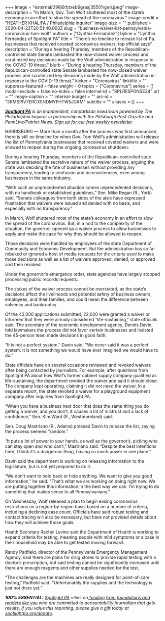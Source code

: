 +++
image = "external/096j0rbtxeb6graaj35501rge4.jpeg"
image-description = "In March, Gov. Tom Wolf shuttered most of the state’s economy in an effort to slow the spread of the coronavirus."
image-credit = "HEATHER KHALIFA / Philadelphia Inquirer"
image-size = ""
published = 2020-04-23T20:51:40.000Z
slug = "business-waiver-list-pennsylvania-coronavirus-tom-wolf"
authors = ["Cynthia Fernandez"]
byline = "Cynthia Fernandez of Spotlight PA"
title = "There’s no timeline to release list of Pa. businesses that received coveted coronavirus waivers, top official says"
description = "During a hearing Thursday, members of the Republican-controlled state Senate lambasted the now-closed waiver process and scrutinized key decisions made by the Wolf administration in response to the COVID-19 threat."
blurb = "During a hearing Thursday, members of the Republican-controlled state Senate lambasted the now-closed waiver process and scrutinized key decisions made by the Wolf administration in response to the COVID-19 threat."
kicker = "Coronavirus"
linktitle = ""
suppress-featured = false
weight = 0
topics = ["Coronavirus"]
series = []
modal-exclude = false
no-index = false
internal-id = "SPLRESPONSE24"
url = ""
image-caption = ""
internal-budget = ""
arc-id = "3RMSPIV7ERCX5NDMYFHTW5JGKM"
subtitle = ""
aliases = []
+++

<a href="https://www.spotlightpa.org/"><i><b>Spotlight PA</b></i></a><i> is an independent, nonpartisan newsroom powered by The Philadelphia Inquirer in partnership with the Pittsburgh Post-Gazette and PennLive/Patriot-News. </i><a href="https://www.spotlightpa.org/newsletters"><i>Sign up for our free weekly newsletter</i></a><i>.</i>

HARRISBURG — More than a month after the process was first announced, there is still no timeline for when Gov. Tom Wolf’s administration will release the list of Pennsylvania businesses that received coveted waivers and were allowed to reopen during the ongoing coronavirus shutdown. 

During a hearing Thursday, members of the Republican-controlled state Senate lambasted the secretive nature of the waiver process, arguing the state was deciding the fate of businesses without providing any transparency, leading to confusion and inconsistencies, even among businesses in the same industry.

“With such an unprecedented situation comes unprecedented decisions, with no handbook or established guidelines,” Sen. Mike Regan (R., York) said. “Senate colleagues from both sides of the aisle have expressed frustration that waivers were issued and denied with no basis, and especially with no transparency.”

In March, Wolf shuttered most of the state’s economy in an effort to slow the spread of the coronavirus. But, in a nod to the complexity of the situation, the governor opened up a waiver process to allow businesses to apply and make the case for why they should be allowed to reopen.

Those decisions were handled by employees of the state Department of Community and Economic Development. But the administration has so far rebuked or ignored a host of media requests for the criteria used to make those decisions as well as a list of waivers approved, denied, or approved and then revoked.

Under the governor’s emergency order, state agencies have largely stopped processing public records requests.

<script src="https://www.spotlightpa.org/embed.js" async></script><div data-spl-embed-version="1" data-spl-src="https://www.spotlightpa.org/embeds/donate/"></div>


The stakes of the waiver process cannot be overstated, as the state’s decisions affect the livelihoods and potential safety of business owners, employees, and their families, and could mean the difference between solvency and bankruptcy.

Of the 42,000 applications submitted, 22,000 were granted a waiver or informed that they were already considered “life-sustaining,” state officials said. The secretary of the economic development agency, Dennis Davin, told lawmakers the process did not favor certain businesses and insisted the 45-person team made decisions in good faith.

“It is not a perfect system," Davin said. "We never said it was a perfect system. It is not something we would have ever imagined we would have to do.”

State officials have on several occasions reviewed and revoked waivers after being contacted by journalists. For example, after questions from Spotlight PA about how Wolf’s former cabinet supply company qualified as life-sustaining, the department revoked the waiver and said it should close. The company kept operating, claiming it did not need the waiver. In a separate report, the state revoked a waiver for a playground equipment company after inquiries from Spotlight PA.

“When you have a business next door that does the same thing you do getting a waiver, and you don’t, it causes a lot of mistrust and a lack of confidence,” Sen. Kim Ward (R., Westmoreland) said.

Sen. Doug Mastriano (R., Adams) pressed Davin to release the list, saying the process seemed “random.”

<script src="https://www.spotlightpa.org/embed.js" async></script><div data-spl-embed-version="1" data-spl-src="https://www.spotlightpa.org/embeds/newsletter/"></div>


“It puts a lot of power in your hands, as well as the governor’s, picking who can stay open and who can’t,” Mastriano said. “Despite the best intentions here, I think it’s a dangerous thing, having so much power in one place.”

Davin said the department is working on releasing information to the legislature, but is not yet prepared to do it.

“We don’t want to hold back or hide anything. We want to give you good information,” he said. “That’s what we are working on doing right now. We are putting together this information in the best way we can. I’m trying to do something that makes sense to all Pennsylvanians.”

On Wednesday, Wolf released a plan to begin easing coronavirus restrictions on a region-by-region basis based on a number of criteria, including a declining case count. Officials have said robust testing and contact tracing will also be necessary, but have not provided details about how they will achieve those goals.

Health Secretary Rachel Levine said the Department of Health is working to expand criteria for testing, meaning people with mild symptoms or a case in their household may be able to get tested moving forward.

Randy Padfield, director of the Pennsylvania Emergency Management Agency, said there are plans for drug stores to provide rapid testing with a doctor’s prescription, but said testing cannot be significantly increased until there are enough reagents and other supplies needed for the test.

“The challenges are the machines are really designed for point-of-care testing,” Padfield said. “Unfortunately the supplies and the technology is just not there yet.”

<i><b>100% ESSENTIAL:</b></i> <a href="https://www.spotlightpa.org/"><i>Spotlight PA</i></a><i> relies on</i><a href="https://www.spotlightpa.org/support"><i> funding from foundations and readers like you</i></a><i> who are committed to accountability journalism that gets results. If you value this reporting, please give a gift today at </i><a href="https://www.spotlightpa.org/donate"><i>spotlightpa.org/donate</i></a><i>.</i>

<script src="https://www.spotlightpa.org/embed.js" async></script><div data-spl-embed-version="1" data-spl-src="https://www.spotlightpa.org/embeds/tips/?tip_text=Do%20you%20have%20a%20tip%20about%20%3Cb%3Ehow%20Pa.'s%20government%20is%20responding%20to%20the%20coronavirus%3C%2Fb%3E%3F%20Tell%20us."></div>
